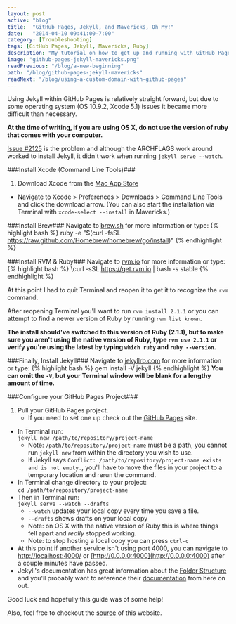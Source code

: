 ```yaml
---
layout: post
active: "blog"
title:  "GitHub Pages, Jekyll, and Mavericks, Oh My!"
date:   "2014-04-10 09:41:00-7:00"
category: [Troubleshooting]
tags: [GitHub Pages, Jekyll, Mavericks, Ruby]
description: "My tutorial on how to get up and running with GitHub Pages and Jekyll under OS X Mavericks."
image: "github-pages-jekyll-mavericks.png"
readPrevious: "/blog/a-new-beginning"
path: "/blog/github-pages-jekyll-mavericks"
readNext: "/blog/using-a-custom-domain-with-github-pages"
---
```


Using Jekyll within GitHub Pages is relatively straight forward, but due to some operating system (OS 10.9.2, Xcode 5.1) issues it became more difficult than necessary.

**At the time of writing, if you are using OS X, do not use the version of ruby that comes with your computer.**

[Issue #2125](https://github.com/jekyll/jekyll/issues/2125) is the problem and although the ARCHFLAGS work around worked to install Jekyll, it didn't work when running `jekyll serve --watch`.

###Install Xcode (Command Line Tools)###
1. Download Xcode from the [Mac App Store](https://itunes.apple.com/us/app/xcode/id497799835?mt=12)
- Navigate to Xcode > Preferences > Downloads > Command Line Tools and click the download arrow.
(You can also start the installation via Terminal with `xcode-select --install` in Mavericks.)

###Install Brew###
Navigate to [brew.sh](http://brew.sh) for more information or type:
{% highlight bash %}
	ruby -e "$(curl -fsSL https://raw.github.com/Homebrew/homebrew/go/install)"
{% endhighlight %}

###Install RVM & Ruby###
Navigate to [rvm.io](https://rvm.io) for more information or type:
{% highlight bash %}
	\curl -sSL https://get.rvm.io | bash -s stable
{% endhighlight %}

At this point I had to quit Terminal and reopen it to get it to recognize the `rvm` command.

After reopening Terminal you'll want to run `rvm install 2.1.1` or you can attempt to find a newer version of Ruby by running `rvm list known`.

**The install should've switched to this version of Ruby (2.1.1), but to make sure you aren't using the native version of Ruby, type `rvm use 2.1.1` or verify you're using the latest by typing `which ruby` and `ruby --version`.**


###Finally, Install Jekyll###
Navigate to [jekyllrb.com](http://jekyllrb.com) for more information or type:
{% highlight bash %}
	gem install -V jekyll
{% endhighlight %}
**You can omit the `-V`, but your Terminal window will be blank for a lengthy amount of time.**

###Configure your GitHub Pages Project###
1. Pull your GitHub Pages project.
	- If you need to set one up check out the [GitHub Pages](https://pages.github.com) site.
- In Terminal run:  
    `jekyll new /path/to/repository/project-name`
	- Note: `/path/to/repository/project-name` must be a path, you cannot run `jekyll new` from within the directory you wish to use.
	- If Jekyll says `Conflict: /path/to/repository/project-name exists and is not empty.`, you'll have to move the files in your project to a temporary location and rerun the command.
- In Terminal change directory to your project:  
	`cd /path/to/repository/project-name`
- Then in Terminal run:  
	`jekyll serve --watch --drafts`
	- `--watch` updates your local copy every time you save a file.
	- `--drafts` shows drafts on your local copy
	- Note: on OS X with the native version of Ruby this is where things fell apart and *really* stopped working.
	- Note: to stop hosting a local copy you can press `ctrl-c`
- At this point if another service isn't using port 4000, you can navigate to [http://localhost:4000/](http://localhost:4000/) or [http://0.0.0.0:4000](http://0.0.0.0:4000) after a couple minutes have passed.
- Jekyll's documentation has great information about the [Folder Structure](http://jekyllrb.com/docs/structure/) and you'll probably want to reference their [documentation](http://jekyllrb.com/docs/home/) from here on out.

Good luck and hopefully this guide was of some help!

Also, feel free to checkout the [source](https://github.com/michaeljdeeb/michaeljdeeb.github.io) of this website.
